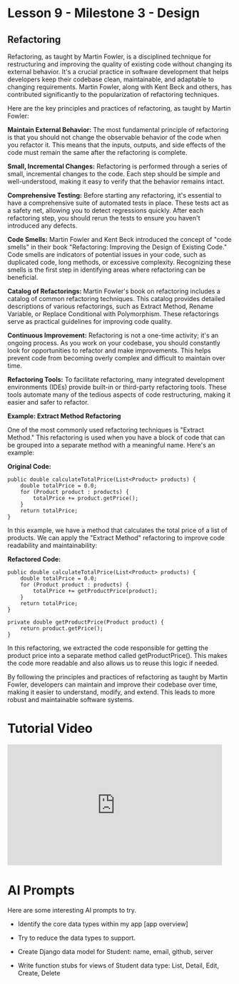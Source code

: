 # Lesson 9 - Milestone 3 - Design


## Refactoring

Refactoring, as taught by Martin Fowler, is a disciplined technique for restructuring and improving the quality of existing code without changing its external behavior. It's a crucial practice in software development that helps developers keep their codebase clean, maintainable, and adaptable to changing requirements. Martin Fowler, along with Kent Beck and others, has contributed significantly to the popularization of refactoring techniques.

Here are the key principles and practices of refactoring, as taught by Martin Fowler:

**Maintain External Behavior:** The most fundamental principle of refactoring is that you should not change the observable behavior of the code when you refactor it. This means that the inputs, outputs, and side effects of the code must remain the same after the refactoring is complete.

**Small, Incremental Changes:** Refactoring is performed through a series of small, incremental changes to the code. Each step should be simple and well-understood, making it easy to verify that the behavior remains intact.

**Comprehensive Testing:** Before starting any refactoring, it's essential to have a comprehensive suite of automated tests in place. These tests act as a safety net, allowing you to detect regressions quickly. After each refactoring step, you should rerun the tests to ensure you haven't introduced any defects.

**Code Smells:** Martin Fowler and Kent Beck introduced the concept of "code smells" in their book "Refactoring: Improving the Design of Existing Code." Code smells are indicators of potential issues in your code, such as duplicated code, long methods, or excessive complexity. Recognizing these smells is the first step in identifying areas where refactoring can be beneficial.

**Catalog of Refactorings:** Martin Fowler's book on refactoring includes a catalog of common refactoring techniques. This catalog provides detailed descriptions of various refactorings, such as Extract Method, Rename Variable, or Replace Conditional with Polymorphism. These refactorings serve as practical guidelines for improving code quality.

**Continuous Improvement:** Refactoring is not a one-time activity; it's an ongoing process. As you work on your codebase, you should constantly look for opportunities to refactor and make improvements. This helps prevent code from becoming overly complex and difficult to maintain over time.

**Refactoring Tools:** To facilitate refactoring, many integrated development environments (IDEs) provide built-in or third-party refactoring tools. These tools automate many of the tedious aspects of code restructuring, making it easier and safer to refactor.

**Example: Extract Method Refactoring**

One of the most commonly used refactoring techniques is "Extract Method." This refactoring is used when you have a block of code that can be grouped into a separate method with a meaningful name. Here's an example:

**Original Code:**

    public double calculateTotalPrice(List<Product> products) {
        double totalPrice = 0.0;
        for (Product product : products) {
            totalPrice += product.getPrice();
        }
        return totalPrice;
    }

In this example, we have a method that calculates the total price of a list of products. We can apply the "Extract Method" refactoring to improve code readability and maintainability:

**Refactored Code:**

    public double calculateTotalPrice(List<Product> products) {
        double totalPrice = 0.0;
        for (Product product : products) {
            totalPrice += getProductPrice(product);
        }
        return totalPrice;
    }

    private double getProductPrice(Product product) {
        return product.getPrice();
    }

In this refactoring, we extracted the code responsible for getting the product price into a separate method called getProductPrice(). This makes the code more readable and also allows us to reuse this logic if needed.

By following the principles and practices of refactoring as taught by Martin Fowler, developers can maintain and improve their codebase over time, making it easier to understand, modify, and extend. This leads to more robust and maintainable software systems.


# Tutorial Video

<iframe width="481" height="271" src="https://www.youtube.com/embed/7oZBfpI_hxI" title="4 Tips for Refactoring Your Code for Readability" frameborder="0" allow="accelerometer; autoplay; clipboard-write; encrypted-media; gyroscope; picture-in-picture; web-share" allowfullscreen></iframe>


# AI Prompts

Here are some interesting AI prompts to try.

* Identify the core data types within my app [app overview]

* Try to reduce the data types to support.

* Create Django data model for Student: name, email, github, server

* Write function stubs for views of Student data type: List, Detail, Edit, Create, Delete

